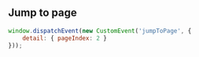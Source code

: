 ## Jump to page

```js
window.dispatchEvent(new CustomEvent('jumpToPage', {
    detail: { pageIndex: 2 }
}));
```
